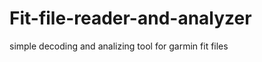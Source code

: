 Fit-file-reader-and-analyzer
============================

simple decoding and analizing tool for garmin fit files
